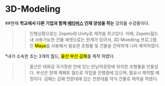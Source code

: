 # 3D-Modeling
##현재 **학교에서 다른 기업과 함께 <u>메타버스</u> 인재 양성을 하는** 강의를 수강중이다.
>>진행상황으로는 Zepeto와 Unity로 제작을 하고있다.
>>이때, Zepeto월드 내 사용가능한 건물 에셋으로는 한계가 있어서,
>>3D Moedling 프로그램인 <mark>Maya</mark>를 사용해서 필요한 조형물 및 건물을 
>>간략하게 나마 제작하였다. 

*내가 소속한 조는 3개의 월드, <mark>울산 부산 김해</mark>를 제작 하였다.
>>울산은 태화강 국가정원 안에 있는 만남의광장에 위치한 조형물을 만들었다.
>>부산은 현재 제페토 월드로 작업을 진행중에 있으며, 필요시 제작할 예정이다.
>>김해는 김해 천문대에 있는 천문대를 약식 건물로 제작을 하였다.

